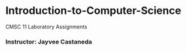 # Introduction-to-Computer-Science
CMSC 11 Laboratory Assignments

### Instructor: Jayvee Castaneda
